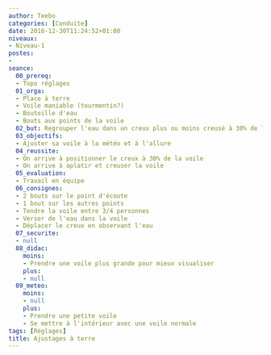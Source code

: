 ```yaml
---
author: Teebo
categories: [Conduite]
date: 2016-12-30T11:24:52+01:00
niveaux:
- Niveau-1
postes:
-
seance:
  00_prereq:
  - Topo réglages
  01_orga:
  - Place à terre
  - Voile maniable (tourmentin?)
  - Bouteille d'eau
  - Bouts aux points de la voile
  02_but: Regrouper l'eau dans un creux plus ou moins creusé à 30% de la voile
  03_objectifs:
  - Ajuster sa voile à la météo et à l'allure
  04_reussite:
  - On arrive à positionner le creux à 30% de la voile
  - On arrive à aplatir et creuser la voile
  05_evaluation:
  - Travail en équipe
  06_consignes:
  - 2 bouts sur le point d'écoute
  - 1 bout sur les autres points
  - Tendre la voile entre 3/4 personnes
  - Verser de l'eau dans la voile
  - Déplacer le creux en observant l'eau
  07_securite:
  - null
  08_didac:
    moins:
    - Prendre une voile plus grande pour mieux visualiser
    plus:
    - null
  09_meteo:
    moins:
    - null
    plus:
    - Prendre une petite voile
    - Se mettre à l'intérieur avec une voile normale
tags: [Réglages]
title: Ajustages à terre
---
```


